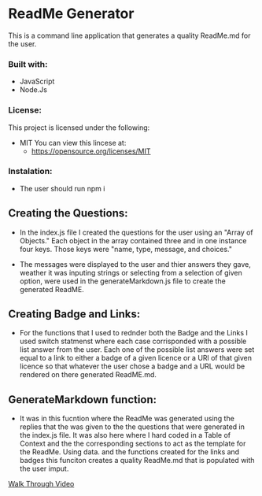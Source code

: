  # ReadMe Generator
This is a command line application that generates a quality ReadMe.md for the user. 

### Built with:
* JavaScript
* Node.Js

### License:
This project is licensed under the following: 
* MIT
You can view this lincese at:
  * https://opensource.org/licenses/MIT


 ### Instalation:
 * The user should run npm i

 ## Creating the Questions: 
* In the index.js file I created the questions for the user using an "Array of Objects."  Each object in the array contained three and in one instance four keys. Those keys were "name, type, message, and choices."

* The messages were displayed to the user and thier answers they gave, weather it was inputing strings or selecting from a selection of given option, were used in the generateMarkdown.js file to create the generated ReadME.

## Creating Badge and Links:
* For the functions that I used to rednder both the Badge and the Links I used switch statmenst where each case corrisponded with a possible list answer from the user.  Each one of the possible list answers were set equal to a link to either a badge of a given licence or a URl of that given licence so that whatever the user chose a badge and a URL would be rendered on there generated ReadME.md. 

## GenerateMarkdown function:
* It was in this fucntion where the ReadMe was generated using the replies that the was given to the the questions that were generated in the index.js file.   It was also here where I hard coded in a Table of Context and the the corresponding sections to act as the template for the ReadMe.  Using data. and the functions created for the links and badges this funciton creates a quality ReadMe.md that is populated with the user imput. 



[Walk Through Video](https://drive.google.com/file/d/1A6FEabUxTSNQQoyITnMKs5fHrWtLzBro/view?usp=sharing)

